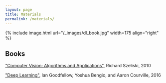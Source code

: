 ```yaml
---
layout: page
title: Materials
permalink: /materials/
---
```


{% include image.html url="/_images/dl_book.jpg" width=175 align="right" %}

## Books

["Computer Vision: Algorithms and Applications"](https://szeliski.org/Book), Richard Szeliski, 2010

["Deep Learning"](https://www.deeplearningbook.org), Ian Goodfellow, Yoshua Bengio, and Aaron Courville, 2016
